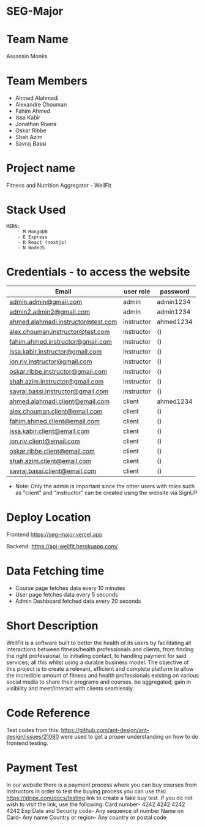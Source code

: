 # SEG-Major

# Team Name

   Assassin Monks

# Team Members

   - Ahmed Alahmadi
   - Alexandre Chouman
   - Fahim Ahmed
   - Issa Kabir
   - Jonathan Rivera
   - Oskar Ribbe
   - Shah Azim
   - Savraj Bassi

# Project name

   Fitness and Nutrition Aggregator - WellFit

# Stack Used

    MERN:
        - M MongoDB
        - E Express
        - R React (nextjs)
        - N NodeJS

# Credentials - to access the website

| Email                              | user role  | password  |
| ---------------------------------- | ---------- | --------- |
| admin.admin@gmail.com              | admin      | admin1234 |
| admin2.admin2@gmail.com            | admin      | admin1234 |
| ahmed.alahmadi.instructor@test.com | instructor | ahmed1234 |
| alex.chouman.instructor@test.com   | instructor | ()        |
| fahim.ahmed.instructor@gmail.com   | instructor | ()        |
| issa.kabir.instructor@gmail.com    | instructor | ()        |
| jon.riv.instructor@gmail.com       | instructor | ()        |
| oskar.ribbe.instructor@gmail.com   | instructor | ()        |
| shah.azim.instructor@gmail.com     | instructor | ()        |
| savraj.bassi.instructor@gmail.com  | instructor | ()        |
| ahmed.alahmadi.client@email.com    | client     | ahmed1234 |
| alex.chouman.client@email.com      | client     | ()        |
| fahim.ahmed.client@email.com       | client     | ()        |
| issa.kabir.client@email.com        | client     | ()        |
| jon.riv.client@email.com           | client     | ()        |
| oskar.ribbe.client@email.com       | client     | ()        |
| shah.azim.client@email.com         | client     | ()        |
| savraj.bassi.client@email.com      | client     | ()        |

- Note: Only the admin is important since the other users with roles such as "client" and "instructor" can be created using the website via SignUP

# Deploy Location

Frontend
https://seg-major.vercel.app

Backend:
https://api-wellfit.herokuapp.com/

# Data Fetching time

   * Course page fetches data every 10 minutes
   * User page fetches data every 5 seconds
   * Admin Dashboard fetched data every 20 seconds

# Short Description

   WellFit is a software built to better the health of its users by facilitating all interactions between fitness/health professionals and clients, from finding the right professional, to initiating contact, to handling payment for said services; all this whilst using a durable business model. The objective of this project is to create a relevant, efficient and complete platform to allow the incredible amount of fitness and health professionals existing on various social media to share their programs and courses, be aggregated, gain in visibility and meet/interact with clients seamlessly.

# Code Reference

   Test codes from this: https://github.com/ant-design/ant-design/issues/21080 were used to get a proper understanding on how to do frontend testing.

# Payment Test

   In our website there is a payment process where you can buy courses from Instructors
   In order to test the buying process you can use this: https://stripe.com/docs/testing link to create a fake buy test.
   If you do not wish to visit the link, use the following:
   Card number- 4242 4242 4242 4242
   Exp Date and Security code- Any sequence of number
   Name on Card- Any name
   Country or region- Any country or postal code
